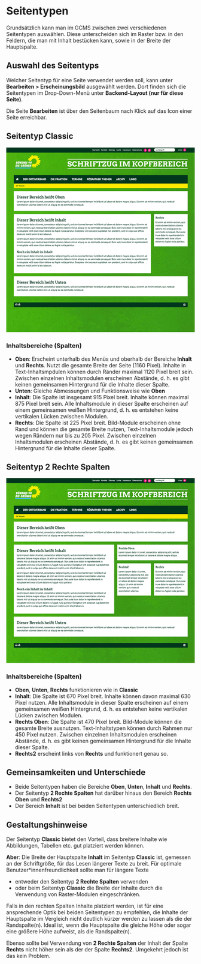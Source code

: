 # Seitentypen

Grundsätzlich kann man im GCMS zwischen zwei verschiedenen Seitentypen auswählen.
Diese unterscheiden sich im Raster bzw. in den Feldern, die man mit Inhalt
bestücken kann, sowie in der Breite der Hauptspalte.

## Auswahl des Seitentyps

Welcher Seitentyp für eine Seite verwendet werden soll, kann unter **Bearbeiten > Erscheinungsbild** ausgewählt werden. Dort finden sich die Seitentypen im Drop-Down-Menü
unter **Backend-Layout (nur für diese Seite)**.

Die Seite **Bearbeiten** ist über den
Seitenbaum nach Klick auf das Icon einer Seite erreichbar.

## Seitentyp Classic

![Classic Screenshot](img/templates/classic.png)

### Inhaltsbereiche (Spalten)

- **Oben**: Erscheint unterhalb des Menüs und oberhalb der Bereiche **Inhalt** und **Rechts**. Nutzt die gesamte Breite der Seite (1160 Pixel). Inhalte in Text-Inhaltsmpdulen können durch Ränder maximal 1120 Pixel breit sein. Zwischen einzelnen Inhaltsmodulen erscheinen Abstände, d. h. es gibt keinen gemeinsamen Hintergrund für die Inhalte dieser Spalte.
- **Unten**: Gleiche Abmessungen und Funktionsweise wie **Oben**
- **Inhalt**: Die Spalte ist insgesamt 915 Pixel breit. Inhalte können maximal 875 Pixel breit sein. Alle Inhaltsmodule in dieser Spalte erscheinen auf einem gemeinsamen weißen Hintergrund, d. h. es entstehen keine vertikalen Lücken zwischen Modulen.
- **Rechts**: Die Spalte ist 225 Pixel breit. Bild-Module erscheinen ohne Rand und können die gesamte Breite nutzen, Text-Inhaltsmodule jedoch wegen Rändern nur bis zu 205 Pixel. Zwischen einzelnen Inhaltsmodulen erscheinen Abstände, d. h. es gibt keinen gemeinsamen Hintergrund für die Inhalte dieser Spalte.

## Seitentyp 2 Rechte Spalten

![Classic 2 Spalten Rechts](img/templates/zwei-rechte-spalten.png)

### Inhaltsbereiche (Spalten)

- **Oben**, **Unten**, **Rechts** funktionieren wie in **Classic**
- **Inhalt**: Die Spalte ist 670 Pixel breit. Inhalte können davon maximal 630 Pixel nutzen. Alle Inhaltsmodule in dieser Spalte erscheinen auf einem gemeinsamen weißen Hintergrund, d. h. es entstehen keine vertikalen Lücken zwischen Modulen.
- **Rechts Oben**: Die Spalte ist 470 Pixel breit. Bild-Module können die gesamte Breite ausnutzen. Text-Inhaltstypen können durch Rahmen nur 450 Pixel nutzen. Zwischen einzelnen Inhaltsmodulen erscheinen Abstände, d. h. es gibt keinen gemeinsamen Hintergrund für die Inhalte dieser Spalte.
- **Rechts2** erscheint links von **Rechts** und funktionert genau so.

## Gemeinsamkeiten und Unterschiede

- Beide Seitentypen haben die Bereiche **Oben**, **Unten**, **Inhalt** und **Rechts**.
- Der Seitentyp **2 Rechte Spalten** hat darüber hinaus den Bereich **Rechts Oben** und **Rechts2**
- Der Bereich **Inhalt** ist bei beiden Seitentypen unterschiedlich breit.

## Gestaltungshinweise

Der Seitentyp **Classic** bietet den Vorteil, dass breitere Inhalte wie Abbildungen, Tabellen etc. gut platziert werden können.

**Aber**: Die Breite der Hauptspalte **Inhalt** im Seitentyp **Classic** ist, gemessen an der Schriftgröße, für das Lesen längerer Texte zu breit. Für optimale Benutzer*innenfreundlichkeit sollte man für längere Texte

- entweder den Seitentyp **2 Rechte Spalten** verwenden
- oder beim Seitentyp  **Classic** die Breite der Inhalte durch die Verwendung von Raster-Modulen eingeschränken.

Falls in den rechten Spalten Inhalte platziert werden, ist für eine ansprechende Optik bei beiden Seitentypen zu empfehlen, die Inhalte der Hauptspalte im Vergleich nicht deutlich kürzer werden zu lassen als die der Randspalte(n). Ideal ist, wenn die Hauptspalte die gleiche Höhe oder sogar eine größere Höhe aufweist, als die Randspalte(n).

Ebenso sollte bei Verwendung von **2 Rechte Spalten** der Inhalt der Spalte **Rechts** nicht höher sein als der der Spalte **Rechts2**. Umgekehrt jedoch ist das kein Problem.
